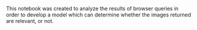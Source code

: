 This notebook was created to analyze the results of browser queries in order to develop a model which can determine whether the images returned are relevant, or not.  
